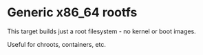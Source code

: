# Generic x86_64 rootfs
This target builds just a root filesystem - no kernel or boot images.

Useful for chroots, containers, etc.
